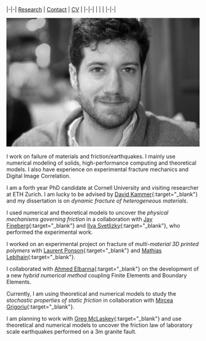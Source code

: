 |-|-|
[Research](research.md) | [Contact](contact.md) | [CV](gabriele_albertini_vitae.pdf) |
|-|-|
| | |
|-|-|

![](images/profile_photo_id_bw.png)

I work on failure of materials and friction/earthquakes. 
I mainly use numerical modeling of solids, high-performance computing and theoretical models. 
I also have experience on experimental fracture mechanics and Digital Image Correlation.

I am a forth year PhD candidate at Cornell University and visiting researcher at ETH Zurich. 
I am lucky to be advised by [David Kammer](https://ifb.ethz.ch/compmech){:target="_blank"} and my dissertation is on *dynamic fracture of heterogeneous materials*. 

I used numerical and theoretical models to uncover the *physical mechanisms governing friction* in a collaboration with [Jay Fineberg](http://old.phys.huji.ac.il/~jay/){:target="_blank"} and [Ilya Svetlizky](https://scholar.google.co.il/citations?user=44mVMhIAAAAJ&hl=en){:target="_blank"}, who performed the experimental work.

I worked on an experimental project on fracture of *multi-material 3D printed polymers* with [Laurent Ponson](http://www.laurentponson.com/){:target="_blank"} and [Mathias Lebihain](https://scholar.google.com/citations?user=ZUSWpmMAAAAJ&hl=en&oi=ao){:target="_blank"}.

I collaborated with [Ahmed Elbanna](https://publish.illinois.edu/mcslabuiuc/){:target="_blank"} on the development of a new *hybrid numerical method* coupling Finite Elements and Boundary Elements.

Currently, I am using theoretical and numerical models to study the *stochastic properties of static friction* in collaboration with [Mircea Grigoriu](https://www.cee.cornell.edu/faculty-directory/mircea-dan-grigoriu){:target="_blank"}. 

I am planning to work with [Greg McLaskey](https://courses.cit.cornell.edu/mclaskey/){:target="_blank"} and use theoretical and numerical models to uncover the friction law of laboratory scale earthquakes performed on a 3m granite fault.
